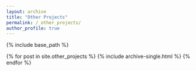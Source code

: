 ```yaml
---
layout: archive
title: "Other Projects"
permalink: /_other_projects/
author_profile: true
---
```


{% include base_path %}


{% for post in site.other_projects %}
  {% include archive-single.html %}
{% endfor %}


